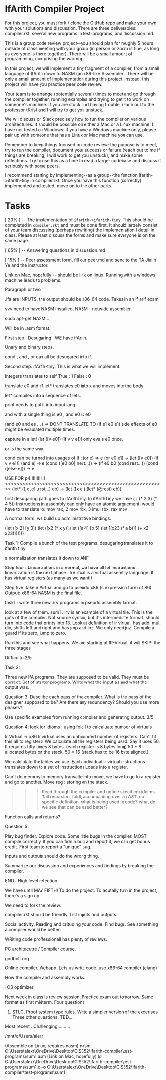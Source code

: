 # IfArith Compiler Project

For this project, you must fork / clone the GitHub repo and make your
own with your solutions and discussion. There are three deliverables:
compiler.rkt, several new programs in test-programs, and
discussion.md.

This is a group code review project--you should plan for roughly 5
hours outside of class meeting with your group (in person or zoom is
fine, as long as everyone is there together). There will be a small
amount of programming, comprising the warmup.

In this project, we will implement a tiny fragment of a compiler, from
a small language of IfArith down to NASM (an x86-like
Assembler). There will be only a small amount of implementation during
this project. Instead, this project will have you practice peer code
review.

Your team is to arrange (potentially several) times to meet and go
through the compiler together, running examples and trying to get it
to work on someone's machine. If you are stuck and having trouble,
reach out to the professor (Kris) and I will try to get you unstuck.

We wil discuss on Slack precisely how to run the compiler on various
architectures. It should be possible on either a Mac or a Linux
machine. I have not tested on Windows: if you have a Windows machine
only, please pair up with someone that has a Linux or Mac machine you
can use.

Remember to keep things focused on code review: the purpose is to
meet, try to run the compiler, document your success or failure (reach
out to me if things are breaking, I will work to get you unstuck), and
make some reflections. Try to use this as a time to read a larger
codebase and discuss it seriously with some peers.

I recommend starting by implementing--as a group--the function
ifarith->ifarith-tiny in compiler.rkt. Once you have this function
(correctly) implemented and tested, move on to the other parts.

# Tasks

[ 20% ] -- The implementation of `ifarith->ifarith-tiny`. This should
be completed in `compiler.rkt` and must be done first. It should
largely consist of your team discussing (perhaps rewriting) the
implementation I detail in class. Please at least discuss the forms
and make sure everyone is on the same page.

[ 65% ] -- Answering questions in discussion.md

[ 15% ] -- Peer assessment form, fill our peer.md and send to the TA
Jialin Ye and the instructor.

Link on Mac, hopefully -- should be link on linux.
Running with a windows machine leads to problems.

Paragraph or two.


.ifa are INPUTS. the output should be x86-64 code. Takes in an if arif exam


vvv need to have NASM installed.
NASM - netwide assembler.

sudo apt-get NASM...

Will be in .asm format.

First step : Desugaring . WE have ifArith.

Unary and binary steps. 

cond , and , or can all be desugared into if.

Second step: ifArith-tiny. This is what we will implement.

Integers translates to self
True : 1
False : 0

translate e0 and e1
let* translates e0 into x and moves into the body

let* compiles into a sequence of lets.

print needs to put it into input lang

and with a single thing is e0 ; and e0 is e0

(and e0 and es ... ) => DONT TRANSLATE TO (if e1 e0 e1)
side effects of e0 might be evaulated multiple times.

capture in a let!
(let ([v e0]) (if v v e1))
only evals e0 once.

or is the same way.


cond can be turned into usages of if :
(or e) => e
(or e0 e1) -> (let ([v e0]) (if v v e1))
(and e) => e
(cond ([e0 b0] next...)) -> (if e0 b0 (cond rest...))
(cond ([else e])) -> e


USE FOR p4!!!!!!!!!!!! <<<<<<<<<<<<<<<<<<<<<<<<<<<<>>>>>>>>>>>>>>>>>>>>>>>>>>>>
(let* ([,x ,e] ,rest...) eb) -> (let ([x e]) (let* (@rest) eb))


first desugaring path goes to ifArithTiny.
In ifArithTiny we have (+ (* 2 3) (* 4 5))
Instructions in assembly can only have an atomic arguement. would have to translate to:
mov rax, 2
mov rbx, 3
imul rbx, rax
mov

A normal form: we build up admiinistrative bindings.

(let ([x 2] [y 3]) (let ([x2 (* x y)] (let ([a 4] [b 5] (let [(x23 (* a b))] (+ x2 x23)))))))

Task 1: Compile a bunch of the test programs.
desugaring translates it to ifarith tiny

a normalization translates it down to ANF

Step four : Linearization. in a normal, we have all let instructions
linearization is the next phase . IrVirtual is a virtual assembly language.
It has virtual registers (as many as we want!)

Step five: take ir Virtual and go to pseudo x86 (s expression form of 86)
Output: x86-64 NASM is the final file.

task1 : write three new .irv programs in pseudo assembly format.

look at a few of them.
sum1 . irv is an example of a virtual file.
This is the guts of the compiler. Not source syntax, but it's intermediate format.
should turn into code that prints into 13. Look at definition of ir virtual.
has add, mul, div, shifts left and right
and has jmp and jnz. We only need jnz. Compile a guard if its zero, jump to zero.

Run this and see what happens. We are starting at IR-Virtual, it will SKIP! the three stages

Difficultu 2/5


Task 2:

Three new IfA programs. They are supposed to be valid. They must be correct. 
Set of starter programs. Write what the input as and what the output was.


Question 3: Describe each pass of the compiler. What is the pass of the designer supposed to be?
Are there any redundency? Should you use more phases?

Use specific examples from running compiler and generating output.
3/5

Question 4:
look for idioms : using fold l to calcaluate number of virtuals

Ir Virtual -> x86
Ir virtual uses an unbounded number of registers. Can't fit this all to registers!
We calculate all the registers being used. Say it uses 50.
It requires fifty times 8 bytes. (each register is 8 bytes long)
50 * 8 allocated bytes on the stack.
50 * 16 (stack has to be 16 byte aligned.)

We calclulate the lables we use. 
Each individual ir virtual instructions translates down to a set of instructions
Loads into a register.

Can't do memroy to memory transalte into move, we have to go to a register and go to another.
Move reg : storing on the stack.


>>> Read through the compiler and notice specificm idoims. Tail recursion, foldl, accumulating over an AST.
no specific definition. what is being used in code? what do we see that can be used better?

Function calls and returns?

Question 5:

Play bug finder. Explore code. Some little bugs in the compiler.
MOST compile correctly. If you can fidn a bug and report it, we can get bonus credit. First team to report a "unique" bug.

Inputs and outputs should do the wrong thing.

Summarize our discussion and experiences and findings by breaking the compiler.




END : High level refection


We have until MAY FIFTH! To do the project.
To acutally turn in the project, there's a sign up.

We need to fork the review.

compiler.rkt should be friendly.
List inputs and outputs.

Social activity. Reading and crituqing your code. Find bugs.
See something a compiler would be better.


WRiting code proffessionall has plenty of reviews.

PC architecutre / Compiler course.

godbolt.org

Online compiler. Webapp. Lets us write code.
use x86-64 compiler (clang)

How the compiler and assembly works.

-O3 optimizer.

Next week in class is review session. Practice exam out tomorrow. Same format as first midterm.
Four questions
1. STLC. Proof system type rules. Write a simpler version of the excerises
Three other questions. TBD....

Most recent : Challenging..........


/mnt/c/Users/alexr

(Assemble on Linux, requires nasm)
        nasm C:\Users\alexr\OneDrive\Desktop\CIS352\ifarith-compiler\test-programs\sum1.asm
(Link on Mac, hopefully)
        ld C:\Users\alexr\OneDrive\Desktop\CIS352\ifarith-compiler\test-programs\sum1.o -o C:\Users\alexr\OneDrive\Desktop\CIS352\ifarith-compiler\test-programs\sum1